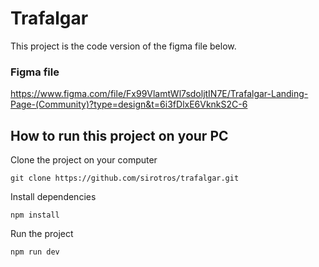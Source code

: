 
# Trafalgar
This project is the code version of the figma file below. 

### Figma file
https://www.figma.com/file/Fx99VlamtWl7sdoljtIN7E/Trafalgar-Landing-Page-(Community)?type=design&t=6i3fDlxE6VknkS2C-6


## How to run this project on your PC

Clone the project on your computer

``` git clone https://github.com/sirotros/trafalgar.git ```

Install dependencies

``` npm install ```

Run the project

``` npm run dev ```
